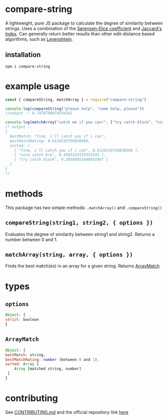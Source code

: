 # compare-string

A lightweight, pure JS package to calculate the degree of similarity between strings. Uses a combination of the [Sørensen–Dice coefficient](https://en.wikipedia.org/wiki/S%C3%B8rensen%E2%80%93Dice_coefficient) and [Jaccard's Index](https://en.wikipedia.org/wiki/Jaccard_index). Can generally return better results than other edit-distance based algorithms, such as [Levenshtein](https://en.wikipedia.org/wiki/Levenshtein_distance).

## installation
`npm i compare-string`

# example usage
```js
const { compareString, matchArray } = require("compare-string")

console.log(compareString("please help", "some help, please"))
//output :: 0.7476708074534162

console.log(matchArray("catch me if you can!", ["try catch block", "nice catch bro", "fine, i'll catch you if i can"]))
/* output ::
{
  bestMatch: "fine, i'll catch you if i can",
  bestMatchRating: 0.6126519756838906,
  sorted: [
    [ "fine, i'll catch you if i can", 0.6126519756838906 ],
    [ "nice catch bro", 0.4583333333333333 ],
    [ "try catch block", 0.38548951048951047 ]
  ]
}
*/
```

# methods
This package has two simple methods: `.matchArray()` and `.compareString()`

## `compareString(string1, string2, { options })`

Evaluates the degree of similarity between string1 and string2. 
Returns a number between 0 and 1.

## `matchArray(string, array, { options })`

Finds the best match(es) in an array for a given string. Returns [ArrayMatch](#ArrayMatch)

# types

## `options`
```js
Object: {
strict: boolean
}
```

## `ArrayMatch`
```js
Object: {
bestMatch: string,
bestMatchRating: number (between 0 and 1),
sorted: Array [
    Array [matched string, number]
 ]
}
```

# contributing
See [CONTRIBUTING.md](https://github.com/saberscientist/compare-string/blob/master/CONTRIBUTING.MD) and the official repository link [here](https://github.com/saberscientist/compare-string)